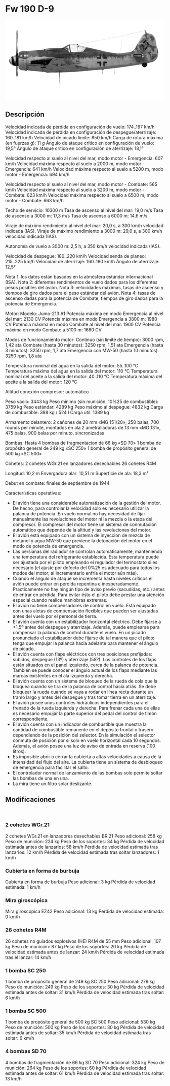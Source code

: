 ﻿# Fw 190 D-9

![fw190d9](../images/fw190d9.png)

## Descripción

Velocidad indicada de pérdida en configuración de vuelo: 174..197 km/h
Velocidad indicada de pérdida en configuración de despegue/aterrizaje: 160..181 km/h
Velocidad de picado límite: 850 km/h
Carga de rotura máxima (en fuerzas <i>g</i>): 11 <i>g</i>
Ángulo de ataque crítico en configuración de vuelo: 19,5°
Ángulo de ataque crítico en configuración de aterrizaje: 18,1°

Velocidad respecto al suelo al nivel del mar, modo motor - Emergencia: 607 km/h
Velocidad máxima respecto al suelo a 2000 m, modo motor - Emergencia: 641 km/h
Velocidad máxima respecto al suelo a 5200 m, modo motor - Emergencia: 694 km/h

Velocidad respecto al suelo al nivel del mar, modo motor - Combate: 565 km/h
Velocidad máxima respecto al suelo a 3200 m, modo motor - Combate: 623 km/h
Velocidad máxima respecto al suelo a 6500 m, modo motor - Combate: 663 km/h

Techo de servicio: 10300 m
Tasa de ascenso al nivel del mar: 19,0 m/s
Tasa de ascenso a 3000 m: 17,3 m/s
Tasa de ascenso a 6000 m: 14,6 m/s

Viraje de máximo rendimiento al nivel del mar: 20,0 s, a 300 km/h velocidad indicada (IAS).
Viraje de máximo rendimiento a 3000 m: 29,0 s, a 300 km/h velocidad indicada (IAS).

Autonomía de vuelo a 3000 m: 2,5 h, a 350 km/h velocidad indicada (IAS).

Velocidad de despegue: 180..220 km/h
Velocidad senda de planeo: 215..225 km/h
Velocidad de aterrizaje: 160..180 km/h
Ángulo de aterrizaje: 12,5°

Nota 1: los datos están basados en la atmósfera estándar internacional (ISA).
Nota 2: diferentes rendimientos de vuelo dados para los diferentes pesos posibles del avión.
Nota 3: velocidades máximas, tasas de ascenso y tiempos de giro dados para el peso estándar del avión.
Nota 4: tasas de ascenso dadas para la potencia de Combate; tiempos de giro dados para la potencia de Emergencia.

Motor:
Modelo: Jumo-213 A1
Potencia máxima en modo Emergencia al nivel del mar: 2130 CV
Potencia máxima en modo Emergencia a 3800 m: 1980 CV
Potencia máxima en modo Combate al nivel del mar: 1900 CV
Potencia máxima en modo Combate a 5100 m: 1680 CV

Modos de funcionamiento motor:
Continuo (sin límite de tiempo): 3000 rpm, 1,42 ata
Combate (hasta 30 minutos): 3250 rpm, 1,51 ata
Emergencia (hasta 3 minutos): 3250 rpm, 1,7 ata
Emergencia con MW-50 (hasta 10 minutos): 3250 rpm, 1,8 ata

Temperatura nominal del agua en la salida del motor: 55..100 °C
Temperatura máxima del agua en la salida del motor: 110 °C
Temperatura nominal del aceite a la salida del motor: 40..110 °C
Temperatura máxima del aceite a la salida del motor: 120 °C

Altitud conexión compresor: automático

Peso vacío: 3443 kg
Peso mínimo (sin munición, 10%25 de combustible): 3759 kg
Peso estándar: 4289 kg
Peso máximo al despegue: 4832 kg
Carga de combustible: 388 kg / 524 l
Carga útil: 1389 kg

Armamento delantero:
2 cañones de 20 mm «MG 151/20», 250 balas, 700 rounds per minute, montados en ala
2 ametralladoras de 13 mm «MG 131», 475 balas, 900 balas por minuto, sincronizadas

Bombas:
Hasta 4 bombas de fragmentacion de 66 kg «SD 70»
1 bomba de propósito general de 249 kg «SC 250»
1 bomba de propósito general de 500 kg «SC 500»

Cohetes:
2 cohetes WGr.21 en lanzadores desechables
26 cohetes R4M

Longitud: 10,2 m
Envergadura alar: 10,51 m
Superficie de ala: 18,3 m²

Debut en combate: finales de septiembre de 1944

Características operativas:
- El avión tiene una considerable automatización de la gestión del motor. De hecho, para controlar la velocidad solo es necesario utilizar la palanca de potencia. En vuelo normal no hay necesidad de fijar manualmente las revoluciones del motor ni la mezcla o la etapa del compresor. El compresor del motor tiene un sistema de conmutación automático que depende de la altitud y las revoluciones del motor.
- El avión está equipado con un sistema de inyección de mezcla de metanol y agua MW-50 que previene la detonación del motor en el modo de potencia de emergencia.
- Las persianas del radiador se controlan automáticamente, manteniendo una temperatura del refrigerante establecida. Esta temperatura puede ser ajustada por el piloto empleando el regulador del termostato si es necesario (el ajuste por defecto del 0%25 es adecuado para todos los modos del motor; al incrementarlo enfría el motor aún más).
- Cuando el ángulo de ataque se incrementa hasta niveles críticos el avión puede entrar en pérdida repentina e inesperadamente. Practicamente no hay ningún tipo de aviso previo (sacudidas, etc.) antes de entrar en pérdida. Para evitar ésto el piloto debe prestar una atención especial cuando realice maniobras extremas.
- El avión no tiene compensadores de control en vuelo. Está equipado con unas aletas de compensación flexibles que pueden ser ajustadas antes del vuelo por el personal de tierra.
- El avión cuenta con un estabilizador horizontal eléctrico. Debe fijarse a +1,5º antes del despegue y aterrizaje. Además, puede emplearse para compensar la palanca de control durante el vuelo. En un picado pronunciado el estabilizador debe fijarse de tal manera que el piloto tenga que empujar la palanca hacia adelante para mantener el ángulo de picado.
- El avión cuenta con flaps eléctricos con tres posiciones prefijadas: subidos, despegue (13º) y aterrizaje (58º). Los controles de los flaps están situados en el panel izquierdo, cerca de la palanca de potencia. También se puede conocer el ángulo actual de los flaps mediante las marcas existentes en el ala izquierda y derecha.
- El avión cuenta con un sistema de bloqueo de la rueda de cola que la bloquea cuando se tira de la palanca de control hacia atrás. Se debe bloquear la rueda cuando se vaya a rodar en línea recta durante un tramo largo y antes del despegue y tras tomar tierra en un aterrizaje.
- El avión posee unos controles hidráulicos independientes para el frenado de la rueda izquierda y derecha. Para frenar cada una de ellas es necesario empujar la parte superior del pedal del control de timón correspondiente.
- El avión cuenta con un indicador de combustible que muestra la cantidad de combustible remanente en el depósito frontal o trasero dependiendo de la posición del selector. En la simulación el selector conmuta de posición por sí solo en vuelo horizontal cada 10 segundos. Además, el avión posee una luz de aviso de entrada en reserva (100 litros).
- Es imposible abrir o cerrar la cubierta a altas velocidades a causa de la intensidad del flujo del aire. La cubierta tiene un sistema de desbloqueo de emergencia para facilitar el salto.
- El controlador normal de lanzamiento de las bombas solo permite soltar las bombas de una en una.
- La mira tiene un filtro solar deslizante.

## Modificaciones
﻿

### 2 cohetes WGr.21

2 cohetes WGr.21 en lanzadores desechables BR 21
Peso adicional: 258 kg
Peso de munición: 224 kg
Peso de los soportes: 34 kg
Pérdida de velocidad estimada antes de lanzarlos: 58 km/h
Pérdida de velocidad estimada tras lanzarlos: 12 km/h
Pérdida de velocidad estimada tras soltar lanzadores: 1 km/h
﻿

### Cubierta en forma de burbuja

Cubierta en forma de burbuja
Peso adicional: 3 kg
Pérdida de velocidad estimada: 1 km/h﻿

### Mira giroscópica

Mira giroscópica EZ42
Peso adicional: 13 kg
Pérdida de velocidad estimada: 0 km/h﻿

### 26 cohetes R4M

26 cohetes no guiados explosivos (HE) R4M de 55 mm
Peso adicional: 107 kg
Peso de munición: 87 kg
Peso de los soportes: 20 kg
Pérdida de velocidad estimada antes de lanzar: 24 km/h
Pérdida de velocidad estimada tras el lanzar: 14 km/h
﻿


### 1 bomba SC 250

1 bomba de propósito general de 249 kg SC 250
Peso adicional: 279 kg
Peso de munición: 249 kg
Peso de los soportes: 30 kg
Pérdida de velocidad estimada antes de soltar: 31 km/h
Pérdida de velocidad estimada tras soltar: 6 km/h﻿


### 1 bomba SC 500

1 bomba de propósito general de 500 kg SC 500
Peso adicional: 530 kg
Peso de munición: 500 kg
Peso de los soportes: 30 kg
Pérdida de velocidad estimada antes de soltar: 35 km/h
Pérdida de velocidad estimada tras soltar: 6 km/h﻿

### 4 bombas SD 70

4 bombas de fragmentación de 66 kg SD 70
Peso adicional: 324 kg
Peso de munición: 264 kg
Peso de los soportes: 60 kg
Pérdida de velocidad estimada antes de soltar: 61 km/h
Pérdida de velocidad estimada tras soltar: 13 km/h